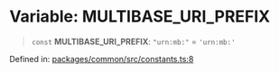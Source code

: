 # Variable: MULTIBASE\_URI\_PREFIX

> `const` **MULTIBASE\_URI\_PREFIX**: `"urn:mb:"` = `'urn:mb:'`

Defined in: [packages/common/src/constants.ts:8](https://github.com/dcdpr/did-btcr2-js/blob/4a717493e735221d072999f212891939f4de3f23/packages/common/src/constants.ts#L8)
